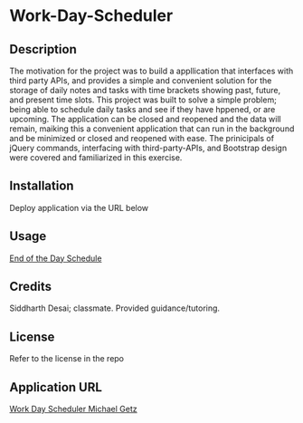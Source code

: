 # Work-Day-Scheduler

## Description

The motivation for the project was to build a appllication that interfaces with third party APIs, and provides a simple and convenient
solution for the storage of daily notes and tasks with time brackets showing past, future, and present time slots.
This project was built to solve a simple problem; being able to schedule daily tasks and see if they have hppened, or are upcoming.
The application can be closed and reopened and the data will remain, maiking this a convenient application that can run in the background
and be minimized or closed and reopened with ease.
The prinicipals of jQuery commands, interfacing with third-party-APIs, and Bootstrap design were covered and familiarized in this exercise.

## Installation

Deploy application via the URL below

## Usage

[End of the Day Schedule](Assets/Images/Screenshot%202022-11-07%20172907.png)

## Credits

Siddharth Desai; classmate. Provided guidance/tutoring.

## License

Refer to the license in the repo

## Application URL

[Work Day Scheduler Michael Getz]()
